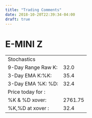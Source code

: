 ```yaml
---
title: "Trading Comments"
date: 2018-10-20T22:39:34-04:00
draft: true
---
```


# E-MINI Z

|   |   |
|---|---|
|Stochastics
|9-Day Range Raw K:|32.0|
|3-Day EMA K:%K:|35.4
|3-Day EMA %K: %D:|32.4
|Price today for : |
|%K & %D xover:|2761.75
|%K,%D at xover :|32.4

<!--more-->
